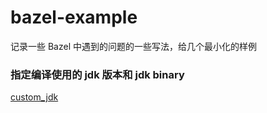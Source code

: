 # bazel-example

记录一些 Bazel 中遇到的问题的一些写法，给几个最小化的样例

### 指定编译使用的 jdk 版本和 jdk binary

[custom_jdk](./custom_jdk/README.md)
